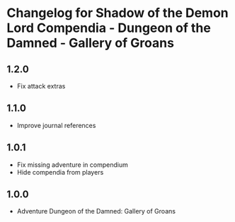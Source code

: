 # Changelog for Shadow of the Demon Lord Compendia - Dungeon of the Damned - Gallery of Groans

## 1.2.0

- Fix attack extras

## 1.1.0

- Improve journal references

## 1.0.1

- Fix missing adventure in compendium
- Hide compendia from players

## 1.0.0

- Adventure Dungeon of the Damned: Gallery of Groans
